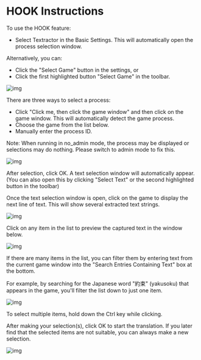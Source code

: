  
# HOOK Instructions
 
To use the HOOK feature:

- Select Textractor in the Basic Settings. This will automatically open the process selection window.

Alternatively, you can:
- Click the "Select Game" button in the settings, or
- Click the first highlighted button "Select Game" in the toolbar.


![img](../images/zh/toolbar3.jpg) 


There are three ways to select a process:

- Click "Click me, then click the game window" and then click on the game window. This will automatically detect the game process.
- Choose the game from the list below.
- Manually enter the process ID.

Note: When running in no_admin mode, the process may be displayed or selections may do nothing. Please switch to admin mode to fix this.

![img](../images/zh/selectprocess.jpg)

After selection, click OK. A text selection window will automatically appear. (You can also open this by clicking "Select Text" or the second highlighted button in the toolbar)

Once the text selection window is open, click on the game to display the next line of text. This will show several extracted text strings.

![img](../images/zh/selecttext.jpg)

Click on any item in the list to preview the captured text in the window below.

![img](../images/zh/yulan.jpg)

If there are many items in the list, you can filter them by entering text from the current game window into the "Search Entries Containing Text" box at the bottom.

For example, by searching for the Japanese word "約束" (yakusoku) that appears in the game, you'll filter the list down to just one item.

![img](../images/zh/filter.jpg) 

To select multiple items, hold down the Ctrl key while clicking.

After making your selection(s), click OK to start the translation. If you later find that the selected items are not suitable, you can always make a new selection.

![img](../images/zh/reshook.jpg)
 
